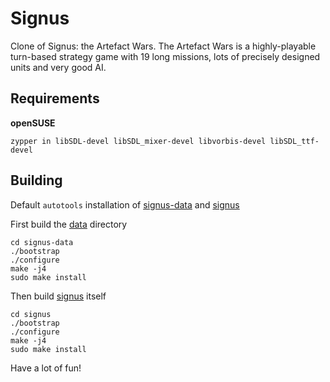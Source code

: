 # Signus

Clone of Signus: the Artefact Wars. The Artefact Wars is a highly-playable turn-based strategy game with 19 long missions, lots of precisely designed units and very good AI.

## Requirements

**openSUSE**

    zypper in libSDL-devel libSDL_mixer-devel libvorbis-devel libSDL_ttf-devel

## Building

Default `autotools` installation of [signus-data](signus-data) and [signus](signus)

First build the [data](signus-data) directory

    cd signus-data
    ./bootstrap
    ./configure
    make -j4
    sudo make install

Then build [signus](signus) itself

    cd signus
    ./bootstrap
    ./configure
    make -j4
    sudo make install


Have a lot of fun!